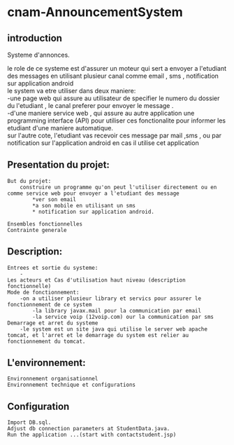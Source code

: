 cnam-AnnouncementSystem
=======================

 ## introduction

 Systeme d'annonces.
 
le role de ce systeme est d'assurer un moteur qui sert a envoyer a l'etudiant des messages en utilisant plusieur canal comme email , sms , notification sur application android<br/>
le system va etre utiliser dans deux maniere:<br />
-une page web qui assure au utilisateur de specifier le numero du dossier du l'etudiant , le canal preferer pour envoyer le message .<br />
-d'une maniere service web , qui assure au autre application une programming  interface (API) pour utiliser ces fonctionalite pour informer les  etudiant d'une maniere automatique.<br />
sur l'autre cote, l'etudiant vas recevoir ces message par mail ,sms , ou par notification sur l'application android en cas il utilise cet application

 ## Presentation du projet:

    But du projet:
		construire un programme qu'on peut l'utiliser directement ou en comme service web pour envoyer a l'etudiant des message
			*ver son email 
			*a son mobile en utilisant un sms 
			* notification sur application android.
		
    Ensembles fonctionnelles
    Contrainte generale

 ## Description:

    Entrees et sortie du systeme:
    	-
    Les acteurs et Cas d'utilisation haut niveau (description fonctionnelle)
    Mode de fonctionnement:
    	-on a utiliser plusieur library et servics pour assurer le fonctionnement de ce system
    		-la library javax.mail pour la communication par email
    		-la service voip (12voip.com) our la communication par sms
    Demarrage et arret du systeme
    	-le system est un site java qui utilise le server web apache tomcat, et l'arret et le demarrage du system est relier au fonctionnement du tomcat.

 ## L'environnement:

    Environnement organisationnel
    Environnement technique et configurations
    
  ## Configuration
  	Import DB.sql. 
  	Adjust db connection parameters at StudentData.java. 
  	Run the application ...(start with contactstudent.jsp)

	
